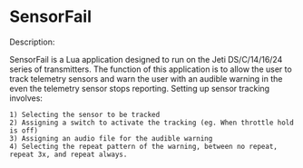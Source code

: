 # SensorFail

Description:


SensorFail is a Lua application designed to run on the Jeti DS/C/14/16/24 series of transmitters. The function of this application is to allow the user to track telemetry sensors and warn the user with an audible warning in the even the telemetry sensor stops reporting. Setting up sensor tracking involves: 

	1) Selecting the sensor to be tracked
	2) Assigning a switch to activate the tracking (eg. When throttle hold is off)
	3) Assigning an audio file for the audible warning
	4) Selecting the repeat pattern of the warning, between no repeat, repeat 3x, and repeat always.

